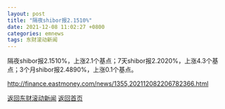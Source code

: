```yaml
---
layout: post
title: "隔夜shibor报2.1510%"
date: 2021-12-08 11:02:27 +0800
categories: emnews
tags: 东财滚动新闻
---
```


隔夜shibor报2.1510%，上涨2.1个基点；7天shibor报2.2020%，上涨4.3个基点；3个月shibor报2.4890%，上涨0.1个基点。

<http://finance.eastmoney.com/news/1355,202112082206782366.html>

[返回东财滚动新闻](//finews.zning.me/emnews/)
[返回首页](//finews.zning.me/)
